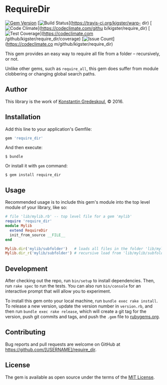 # RequireDir


[![Gem Version](https://badge.fury.io/rb/require_dir.svg)](https://badge.fury.io/rb/require_dir)
[![Build Status](https://travis-ci.org/kigster/require_dir.svg?branch=master)](https://travis-ci.org/kigster/warp-    dir)
[![Code Climate](https://codeclimate.com/github/kigster/require_dir/badges/gpa.svg)](https://codeclimate.com/githu    b/kigster/require_dir)
[![Test Coverage](https://codeclimate.com/github/kigster/require_dir/badges/coverage.svg)](https://codeclimate.com    /github/kigster/require_dir/coverage)
[![Issue Count](https://codeclimate.com/github/kigster/require_dir/badges/issue_count.svg)](https://codeclimate.co    m/github/kigster/require_dir)


This gem provides an easy way to require all file from a folder – recursively, or not.

Unlike other gems, such as `require_all`, this gem does suffer from module clobbering or changing global search paths.

## Author

This library is the work of [Konstantin Gredeskoul](http:/kig.re), &copy; 2016.

## Installation

Add this line to your application's Gemfile:

```ruby
gem 'require_dir'
```

And then execute:

    $ bundle

Or install it with `gem` command:

    $ gem install require_dir

## Usage

Recommended usage is to include this gem's module into the top level module of your library, like so:

```ruby
# file 'lib/mylib.rb' -- top level file for a gem 'mylib'
require 'require_dir'
module Mylib
  extend RequireDir
  init_from_source __FILE__
end

Mylib.dir('mylib/subfolder')   # loads all files in the folder 'lib/mylib/subfolder/*.rb'
Mylib.dir_r('mylib/subfolder') # recursive load from 'lib/mylib/subfolder/**/*.rb'

```


## Development

After checking out the repo, run `bin/setup` to install dependencies. Then, run `rake spec` to run the tests. You can also run `bin/console` for an interactive prompt that will allow you to experiment.

To install this gem onto your local machine, run `bundle exec rake install`. To release a new version, update the version number in `version.rb`, and then run `bundle exec rake release`, which will create a git tag for the version, push git commits and tags, and push the `.gem` file to [rubygems.org](https://rubygems.org).

## Contributing

Bug reports and pull requests are welcome on GitHub at https://github.com/[USERNAME]/require_dir.

## License

The gem is available as open source under the terms of the [MIT License](http://opensource.org/licenses/MIT).

